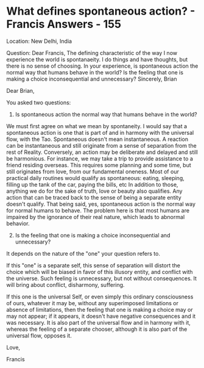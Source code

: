 # What defines spontaneous action? - Francis Answers - 155

Location: New Delhi, India&nbsp;

Question: Dear Francis, The defining characteristic of the way I now experience the world is spontanaeity. I do things and have thoughts, but there is no sense of choosing. In your experience, is spontaneous action the normal way that humans behave in the world? Is the feeling that one is making a choice inconsequential and unnecessary? Sincerely, Brian

Dear Brian,

You asked two questions:

1. Is spontaneous action the normal way that humans behave in the world?

We must first agree on what we mean by spontaneity. I would say that a spontaneous action is one that is part of and in harmony with the universal flow, with the Tao. Spontaneous doesn't mean instantaneous. A reaction can be instantaneous and still originate from a sense of separation from the rest of Reality. Conversely, an action may be deliberate and delayed and still be harmonious. For instance, we may take a trip to provide assistance to a friend residing overseas. This requires some planning and some time, but still originates from love, from our fundamental oneness. Most of our practical daily routines would qualify as spontaneous: eating, sleeping, filling up the tank of the car, paying the bills, etc In addition to those, anything we do for the sake of truth, love or beauty also qualifies. Any action that can be traced back to the sense of being a separate entity doesn't qualify. That being said, yes, spontaneous action is the normal way for normal humans to behave. The problem here is that most humans are impaired by the ignorance of their real nature, which leads to abnormal behavior.

2. Is the feeling that one is making a choice inconsequential and unnecessary?

It depends on the nature of the "one" your question refers to. &nbsp;

If this "one" is a separate self, this sense of separation will distort the choice which will be biased in favor of this illusory entity, and conflict with the universe. Such feeling is unnecessary, but not without consequences. It will bring about conflict, disharmony, suffering.

If this one is the universal Self, or even simply this ordinary consciousness of ours, whatever it may be, without any superimposed limitations or absence of limitations, then the feeling that one is making a choice may or may not appear; if it appears, it doesn't have negative consequences and it was necessary. It is also part of the universal flow and in harmony with it, whereas the feeling of a separate chooser, although it is also part of the universal flow, opposes it.

Love,

Francis

